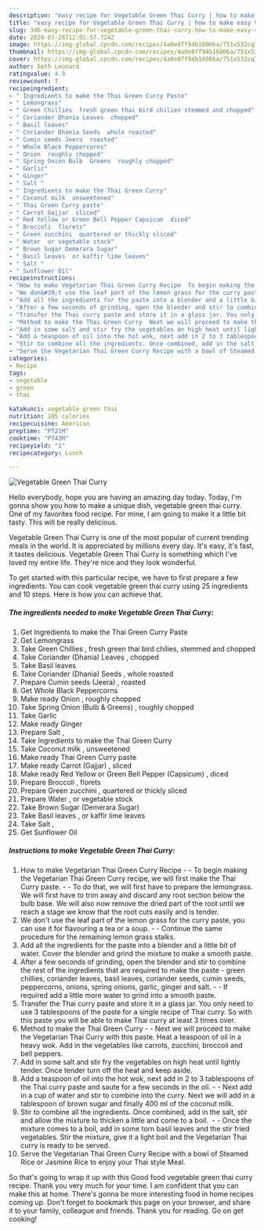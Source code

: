 ```yaml
---
description: "easy recipe for Vegetable Green Thai Curry | how to make easy Vegetable Green Thai Curry"
title: "easy recipe for Vegetable Green Thai Curry | how to make easy Vegetable Green Thai Curry"
slug: 346-easy-recipe-for-vegetable-green-thai-curry-how-to-make-easy-vegetable-green-thai-curry
date: 2020-07-26T12:01:57.724Z
image: https://img-global.cpcdn.com/recipes/4a0e8ff94b16006a/751x532cq70/vegetable-green-thai-curry-recipe-main-photo.jpg
thumbnail: https://img-global.cpcdn.com/recipes/4a0e8ff94b16006a/751x532cq70/vegetable-green-thai-curry-recipe-main-photo.jpg
cover: https://img-global.cpcdn.com/recipes/4a0e8ff94b16006a/751x532cq70/vegetable-green-thai-curry-recipe-main-photo.jpg
author: Seth Leonard
ratingvalue: 4.9
reviewcount: 7
recipeingredient:
- " Ingredients to make the Thai Green Curry Paste"
- " Lemongrass"
- " Green Chillies  fresh green thai bird chilies stemmed and chopped"
- " Coriander Dhania Leaves  chopped"
- " Basil leaves"
- " Coriander Dhania Seeds  whole roasted"
- " Cumin seeds Jeera  roasted"
- " Whole Black Peppercorns"
- " Onion  roughly chopped"
- " Spring Onion Bulb  Greens  roughly chopped"
- " Garlic"
- " Ginger"
- " Salt "
- " Ingredients to make the Thai Green Curry"
- " Coconut milk  unsweetened"
- " Thai Green Curry paste"
- " Carrot Gajjar  sliced"
- " Red Yellow or Green Bell Pepper Capsicum  diced"
- " Broccoli  florets"
- " Green zucchini  quartered or thickly sliced"
- " Water  or vegetable stock"
- " Brown Sugar Demerara Sugar"
- " Basil leaves  or kaffir lime leaves"
- " Salt "
- " Sunflower Oil"
recipeinstructions:
- "How to make Vegetarian Thai Green Curry Recipe  To begin making the Vegetarian Thai Green Curry recipe, we will first make the Thai Curry paste.  To do that, we will first have to prepare the lemongrass.  We will first have to trim away and discard any root section below the bulb base. We will also now remove the dried part of the root until we reach a stage we know that the root cuts easily and is tender."
- "We don&#39;t use the leaf part of the lemon grass for the curry paste, you can use it for flavouring a tea or a soup.  Continue the same procedure for the remaining lemon grass stalks."
- "Add all the ingredients for the paste into a blender and a little bit of water. Cover the blender and grind the mixture to make a smooth paste."
- "After a few seconds of grinding, open the blender and stir to combine the rest of the ingredients that are required to make the paste - green chillies, coriander leaves, basil leaves, coriander seeds, cumin seeds, peppercorns, onions, spring onions, garlic, ginger and salt.  If required add a little more water to grind into a smooth paste."
- "Transfer the Thai curry paste and store it in a glass jar. You only need to use 3 tablespoons of the paste for a single recipe of Thai curry. So with this paste you will be able to make Thai curry at least 3 times over."
- "Method to make the Thai Green Curry  Next we will proceed to make the Vegetarian Thai Curry with this paste. Heat a teaspoon of oil in a heavy wok. Add in the vegetables like carrots, zucchini, broccoli and bell peppers."
- "Add in some salt and stir fry the vegetables on high heat until lightly tender. Once tender turn off the heat and keep aside."
- "Add a teaspoon of oil into the hot wok, next add in 2 to 3 tablespoons of the Thai curry paste and saute for a few seconds in the oil.  Next add in a cup of water and stir to combine into the curry. Next we will add in a tablespoon of brown sugar and finally 400 ml of the coconut milk."
- "Stir to combine all the ingredients. Once combined, add in the salt, stir and allow the mixture to thicken a little and come to a boil.   Once the mixture comes to a boil, add in some torn basil leaves and the stir fried vegetables. Stir the mixture, give it a light boil and the Vegetarian Thai curry is ready to be served."
- "Serve the Vegetarian Thai Green Curry Recipe with a bowl of Steamed Rice or Jasmine Rice to enjoy your Thai style Meal."
categories:
- Recipe
tags:
- vegetable
- green
- thai

katakunci: vegetable green thai 
nutrition: 105 calories
recipecuisine: American
preptime: "PT21M"
cooktime: "PT43M"
recipeyield: "1"
recipecategory: Lunch

---
```



![Vegetable Green Thai Curry](https://img-global.cpcdn.com/recipes/4a0e8ff94b16006a/751x532cq70/vegetable-green-thai-curry-recipe-main-photo.jpg)

Hello everybody, hope you are having an amazing day today. Today, I'm gonna show you how to make a unique dish, vegetable green thai curry. One of my favorites food recipe. For mine, I am going to make it a little bit tasty. This will be really delicious.

Vegetable Green Thai Curry is one of the most popular of current trending meals in the world. It is appreciated by millions every day. It's easy, it's fast, it tastes delicious. Vegetable Green Thai Curry is something which I've loved my entire life. They're nice and they look wonderful.




To get started with this particular recipe, we have to first prepare a few ingredients. You can cook vegetable green thai curry using 25 ingredients and 10 steps. Here is how you can achieve that.

<!--inarticleads1-->

##### The ingredients needed to make Vegetable Green Thai Curry:

1. Get  Ingredients to make the Thai Green Curry Paste
1. Get  Lemongrass
1. Take  Green Chillies , fresh green thai bird chilies, stemmed and chopped
1. Take  Coriander (Dhania) Leaves , chopped
1. Take  Basil leaves
1. Take  Coriander (Dhania) Seeds , whole roasted
1. Prepare  Cumin seeds (Jeera) , roasted
1. Get  Whole Black Peppercorns
1. Make ready  Onion , roughly chopped
1. Take  Spring Onion (Bulb &amp; Greens) , roughly chopped
1. Take  Garlic
1. Make ready  Ginger
1. Prepare  Salt ,
1. Take  Ingredients to make the Thai Green Curry
1. Take  Coconut milk , unsweetened
1. Make ready  Thai Green Curry paste
1. Make ready  Carrot (Gajjar) , sliced
1. Make ready  Red Yellow or Green Bell Pepper (Capsicum) , diced
1. Prepare  Broccoli , florets
1. Prepare  Green zucchini , quartered or thickly sliced
1. Prepare  Water , or vegetable stock
1. Take  Brown Sugar (Demerara Sugar)
1. Take  Basil leaves , or kaffir lime leaves
1. Take  Salt ,
1. Get  Sunflower Oil




<!--inarticleads2-->

##### Instructions to make Vegetable Green Thai Curry:

1. How to make Vegetarian Thai Green Curry Recipe -  - To begin making the Vegetarian Thai Green Curry recipe, we will first make the Thai Curry paste. -  - To do that, we will first have to prepare the lemongrass.  We will first have to trim away and discard any root section below the bulb base. We will also now remove the dried part of the root until we reach a stage we know that the root cuts easily and is tender.
1. We don&#39;t use the leaf part of the lemon grass for the curry paste, you can use it for flavouring a tea or a soup. -  - Continue the same procedure for the remaining lemon grass stalks.
1. Add all the ingredients for the paste into a blender and a little bit of water. Cover the blender and grind the mixture to make a smooth paste.
1. After a few seconds of grinding, open the blender and stir to combine the rest of the ingredients that are required to make the paste - green chillies, coriander leaves, basil leaves, coriander seeds, cumin seeds, peppercorns, onions, spring onions, garlic, ginger and salt. -  - If required add a little more water to grind into a smooth paste.
1. Transfer the Thai curry paste and store it in a glass jar. You only need to use 3 tablespoons of the paste for a single recipe of Thai curry. So with this paste you will be able to make Thai curry at least 3 times over.
1. Method to make the Thai Green Curry -  - Next we will proceed to make the Vegetarian Thai Curry with this paste. Heat a teaspoon of oil in a heavy wok. Add in the vegetables like carrots, zucchini, broccoli and bell peppers.
1. Add in some salt and stir fry the vegetables on high heat until lightly tender. Once tender turn off the heat and keep aside.
1. Add a teaspoon of oil into the hot wok, next add in 2 to 3 tablespoons of the Thai curry paste and saute for a few seconds in the oil. -  - Next add in a cup of water and stir to combine into the curry. Next we will add in a tablespoon of brown sugar and finally 400 ml of the coconut milk.
1. Stir to combine all the ingredients. Once combined, add in the salt, stir and allow the mixture to thicken a little and come to a boil.  -  - Once the mixture comes to a boil, add in some torn basil leaves and the stir fried vegetables. Stir the mixture, give it a light boil and the Vegetarian Thai curry is ready to be served.
1. Serve the Vegetarian Thai Green Curry Recipe with a bowl of Steamed Rice or Jasmine Rice to enjoy your Thai style Meal.




So that's going to wrap it up with this Good food vegetable green thai curry recipe. Thank you very much for your time. I am confident that you can make this at home. There's gonna be more interesting food in home recipes coming up. Don't forget to bookmark this page on your browser, and share it to your family, colleague and friends. Thank you for reading. Go on get cooking!
